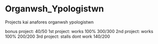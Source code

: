 # Organwsh_Ypologistwn
Projects kai anafores organwsh ypologistwn 

bonus project: 40/50 
1st project: works 100% 300/300 
2nd project: works 100% 200/200
3rd project: stalls dont work 140/200

